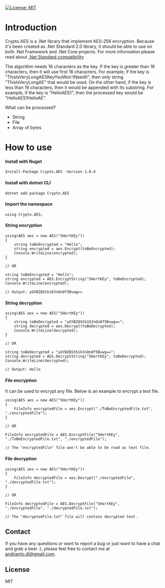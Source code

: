 
[![License: MIT](https://img.shields.io/badge/License-MIT-yellow.svg)](https://opensource.org/licenses/MIT)

# Introduction

Crypto.AES is a .Net library that implement AES-256 encryption. Because it's been created as .Net Standard 2.0 library, it should be able to use on both .Net Framework and .Net Core projects. For more information please read about [.Net Standard compatibility](https://docs.microsoft.com/en-us/dotnet/standard/net-standard).

The algorithm needs 16 characters as the key. If the key is greater than 16 characters, then it will use first 16 characters. For example, if the key is "ThisIsVeryLongAESKeyYouWon'tNeedIt", then only string "ThisIsVeryLongAE" that would be used. On the other hand, if the key is less than 16 characters, then it would be appended with its substring. For example, if the key is "HelloAES1", then the processed key would be "HelloAES1HelloAE".

What can be processed?
 - String
 - File
 - Array of bytes

# How to use
#### Install with Nuget
    Install-Package Crypto.AES -Version 1.0.4
#### Install with dotnet CLI
    dotnet add package Crypto.AES
#### Import the namespace
	using Crypto.AES;
#### String encryption
    using(AES aes = new AES("SHortKEy"))
    { 
	    string toBeEncrypted = "Hello"; 
	    string encrypted = aes.Encrypt(toBeEncrypted);
	    Console.WriteLine(encrypted);
    }

    // OR

    string toBeEncrypted = "Hello"; 
	string encrypted = AES.EncryptString("SHortKEy", toBeEncrypted);
	Console.WriteLine(encrypted);

    // Output: yGYBZQStb1OJnQn0f5Bvwg==
#### String decryption
	using(AES aes = new AES("SHortKEy"))
    { 
	    string toBeDecrypted = "yGYBZQStb1OJnQn0f5Bvwg=="; 
	    string decrypted = aes.Decrypt(toBeDecrypted);
	    Console.WriteLine(decrypted);
    }

    // OR

    string toBeDecrypted = "yGYBZQStb1OJnQn0f5Bvwg=="; 
	string decrypted = AES.DecryptString("SHortKEy", toBeDecrypted);
	Console.WriteLine(decrypted);

    // Output: Hello
#### File encryption
It can be used to encrypt any file. Below is an example to encrypt a text file.

	using(AES aes = new AES("SHortKEy"))
    { 
	    FileInfo encryptedFile = aes.Encrypt("./ToBeEncryptedFile.txt", "./encryptedFile");
    }

    // OR

    FileInfo encryptedFile = AES.EncryptFile("SHortKEy", "./ToBeEncryptedFile.txt", "./encryptedFile");

    // The "encryptedFile" file won't be able to be read as text file.
#### File decryption
	using(AES aes = new AES("SHortKEy"))
    { 
	    FileInfo decryptedFile = aes.Decrypt("./encryptedFile", "./decryptedFile.txt");
    }

    // OR

	FileInfo decryptedFile = AES.DecryptFile("SHortKEy", "./encryptedFile", "./decryptedFile.txt");

    // The "decryptedFile.txt" file will contain decrypted text.

## Contact

If you have any questions or want to report a bug or just want to have a chat and grab a beer :), please feel free to contact me at andrianto.dl@gmail.com.

## License

MIT
